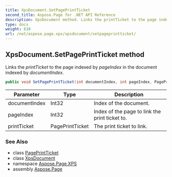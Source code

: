 ```yaml
---
title: XpsDocument.SetPagePrintTicket
second_title: Aspose.Page for .NET API Reference
description: XpsDocument method. Links the printTicket to the page indexed by pageIndex in the document indexed by documentIndex
type: docs
weight: 610
url: /net/aspose.page.xps/xpsdocument/setpageprintticket/
---
```

## XpsDocument.SetPagePrintTicket method

Links the *printTicket* to the page indexed by *pageIndex* in the document indexed by *documentIndex*.

```csharp
public void SetPagePrintTicket(int documentIndex, int pageIndex, PagePrintTicket printTicket)
```

| Parameter | Type | Description |
| --- | --- | --- |
| documentIndex | Int32 | Index of the document. |
| pageIndex | Int32 | Index of the page to link the print ticket to. |
| printTicket | PagePrintTicket | The print ticket to link. |

### See Also

* class [PagePrintTicket](../../../aspose.page.xps.xpsmetadata/pageprintticket/)
* class [XpsDocument](../)
* namespace [Aspose.Page.XPS](../../xpsdocument/)
* assembly [Aspose.Page](../../../)


